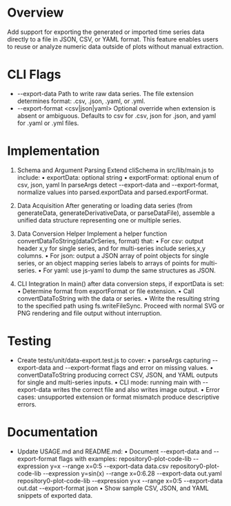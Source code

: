 # Overview
Add support for exporting the generated or imported time series data directly to a file in JSON, CSV, or YAML format. This feature enables users to reuse or analyze numeric data outside of plots without manual extraction.

# CLI Flags
- --export-data <path>  Path to write raw data series. The file extension determines format: .csv, .json, .yaml, or .yml.
- --export-format <csv|json|yaml>  Optional override when extension is absent or ambiguous. Defaults to csv for .csv, json for .json, and yaml for .yaml or .yml files.

# Implementation
1. Schema and Argument Parsing
   Extend cliSchema in src/lib/main.js to include:
     • exportData: optional string
     • exportFormat: optional enum of csv, json, yaml
   In parseArgs detect --export-data and --export-format, normalize values into parsed.exportData and parsed.exportFormat.

2. Data Acquisition
   After generating or loading data series (from generateData, generateDerivativeData, or parseDataFile), assemble a unified data structure representing one or multiple series.

3. Data Conversion Helper
   Implement a helper function convertDataToString(dataOrSeries, format) that:
     • For csv: output header x,y for single series, and for multi-series include series,x,y columns.
     • For json: output a JSON array of point objects for single series, or an object mapping series labels to arrays of points for multi-series.
     • For yaml: use js-yaml to dump the same structures as JSON.

4. CLI Integration
   In main() after data conversion steps, if exportData is set:
     • Determine format from exportFormat or file extension.
     • Call convertDataToString with the data or series.
     • Write the resulting string to the specified path using fs.writeFileSync.
   Proceed with normal SVG or PNG rendering and file output without interruption.

# Testing
- Create tests/unit/data-export.test.js to cover:
  • parseArgs capturing --export-data and --export-format flags and error on missing values.
  • convertDataToString producing correct CSV, JSON, and YAML outputs for single and multi-series inputs.
  • CLI mode: running main with --export-data writes the correct file and also writes image output.
  • Error cases: unsupported extension or format mismatch produce descriptive errors.

# Documentation
- Update USAGE.md and README.md:
  • Document --export-data and --export-format flags with examples:
      repository0-plot-code-lib --expression y=x --range x=0:5 --export-data data.csv
      repository0-plot-code-lib --expression y=sin(x) --range x=0:6.28 --export-data out.yaml
      repository0-plot-code-lib --expression y=x --range x=0:5 --export-data out.dat --export-format json
  • Show sample CSV, JSON, and YAML snippets of exported data.